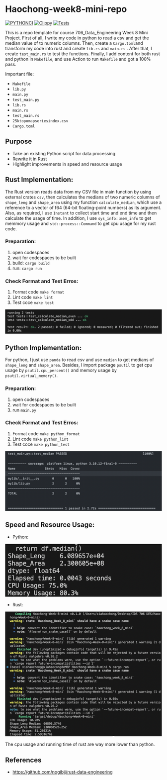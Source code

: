 # Haochong-week8-mini-repo 
[![PYTHONCI](https://github.com/nogibjj/Haochong-Week-8-mini/actions/workflows/pytest.yml/badge.svg)](https://github.com/nogibjj/Haochong-Week-8-mini/actions/workflows/pytest.yml)
[![Clippy](https://github.com/nogibjj/Haochong-Week-8-mini/actions/workflows/lint.yml/badge.svg)](https://github.com/nogibjj/Haochong-Week-8-mini/actions/workflows/lint.yml)
[![Tests](https://github.com/nogibjj/Haochong-Week-8-mini/actions/workflows/tests.yml/badge.svg)](https://github.com/nogibjj/Haochong-Week-8-mini/actions/workflows/tests.yml)

This is a repo template for course 706_Data_Engineering Week 8 Mini Project. First of all, I write my code in python to read a csv and get the median value of to numeric columns. Then, create a `Cargo.toml`and transform my code into rust and create `lib.rs` and `main.rs` . After that, I create `test_main.rs` to test the functions. Finally, I add content for both rust and python in `Makefile`, and use Action to run `Makefile` and got a 100% pass. 

Important file:
* `Makefile`
* `lib.py`
* `main.py`
* `test_main.py`
* `lib.rs`
* `main.rs`
* `test_main.rs`
* `25ktopomapseriesindex.csv`
* `Cargo.toml`

## Purpose
- Take an existing Python script for data processing
- Rewrite it in Rust
- Highlight improvements in speed and resource usage


## Rust Implementation:
The Rust version reads data from my CSV file in main function by using external crates `csv`, then calculates the medians of two numeric columns of `shape_leng` and `shape_area` using my function `calculate_median`, which use a reference to a vector of f64 (64-bit floating-point numbers) as its argument. Also, as required, I use `Instant` to collect start time and end time and then calculate the usage of time. In addition, I use `sys_info::mem_info` to get memmory usage and `std::process::Command` to get cpu usage for my rust code.


### Preparation: 
1. open codespaces 
2. wait for codespaces to be built 
3. build: `cargo build`
4. run: `cargo run`

### Check Format and Test Erros: 
1. Format code `make format`
2. Lint code `make lint`
3. Test coce `make test`

![Alt text](<截屏2023-10-20 下午5.51.24.png>)

## Python Implementation:
For python, I just use `panda` to read csv and use `median` to get medians of `shape_leng` and `shape_area`. Besides, I import package `psutil` to get cpu usage by `psutil.cpu_percent()` and memory usage by `psutil.virtual_memory()`.


### Preparation: 
1. open codespaces 
2. wait for codespaces to be built 
3. run `main.py`  

### Check Format and Test Erros: 
1. Format code `make python_format`
2. Lint code `make python_lint`
3. Test coce `make python_test`

![Alt text](<截屏2023-10-20 下午9.39.16.png>)

## Speed and Resource Usage:
- Python:

![Alt text](<截屏2023-10-20 下午9.22.40.png>)

- Rust: 

![Alt text](<截屏2023-10-20 下午9.19.54.png>)

The cpu usage and running time of rust are way more lower than python.


## References
* https://github.com/nogibjj/rust-data-engineering
